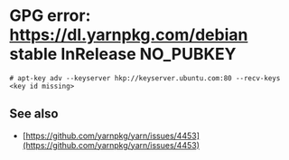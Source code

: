 # GPG error: https://dl.yarnpkg.com/debian stable InRelease NO_PUBKEY

```
# apt-key adv --keyserver hkp://keyserver.ubuntu.com:80 --recv-keys <key id missing>
```


## See also

- [https://github.com/yarnpkg/yarn/issues/4453](https://github.com/yarnpkg/yarn/issues/4453)




